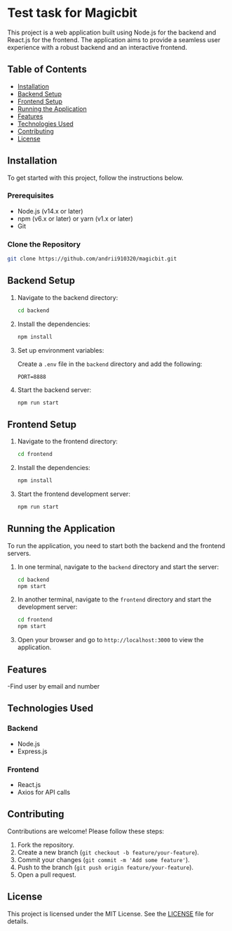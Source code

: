 # Test task for Magicbit

This project is a web application built using Node.js for the backend and React.js for the frontend. The application aims to provide a seamless user experience with a robust backend and an interactive frontend.

## Table of Contents

- [Installation](#installation)
- [Backend Setup](#backend-setup)
- [Frontend Setup](#frontend-setup)
- [Running the Application](#running-the-application)
- [Features](#features)
- [Technologies Used](#technologies-used)
- [Contributing](#contributing)
- [License](#license)

## Installation

To get started with this project, follow the instructions below.

### Prerequisites

- Node.js (v14.x or later)
- npm (v6.x or later) or yarn (v1.x or later)
- Git

### Clone the Repository

```bash
git clone https://github.com/andrii910320/magicbit.git
```

## Backend Setup

1. Navigate to the backend directory:

   ```bash
   cd backend
   ```

2. Install the dependencies:

   ```bash
   npm install
   ```

3. Set up environment variables:

   Create a `.env` file in the `backend` directory and add the following:

   ```env
   PORT=8888
   ```

4. Start the backend server:

   ```bash
   npm run start
   ```

## Frontend Setup

1. Navigate to the frontend directory:

   ```bash
   cd frontend
   ```

2. Install the dependencies:

   ```bash
   npm install
   ```

3. Start the frontend development server:

   ```bash
   npm run start
   ```

## Running the Application

To run the application, you need to start both the backend and the frontend servers.

1. In one terminal, navigate to the `backend` directory and start the server:

   ```bash
   cd backend
   npm start
   ```

2. In another terminal, navigate to the `frontend` directory and start the development server:

   ```bash
   cd frontend
   npm start
   ```

3. Open your browser and go to `http://localhost:3000` to view the application.

## Features

-Find user by email and number

## Technologies Used

### Backend

- Node.js
- Express.js

### Frontend

- React.js
- Axios for API calls

## Contributing

Contributions are welcome! Please follow these steps:

1. Fork the repository.
2. Create a new branch (`git checkout -b feature/your-feature`).
3. Commit your changes (`git commit -m 'Add some feature'`).
4. Push to the branch (`git push origin feature/your-feature`).
5. Open a pull request.

## License

This project is licensed under the MIT License. See the [LICENSE](LICENSE) file for details.
